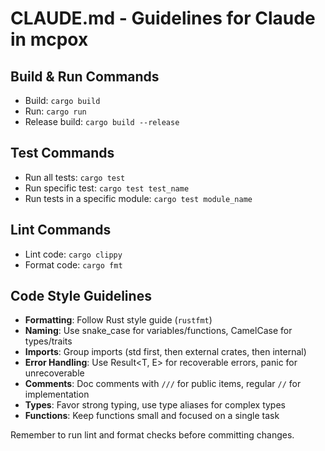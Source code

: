 # CLAUDE.md - Guidelines for Claude in mcpox

## Build & Run Commands
- Build: `cargo build`
- Run: `cargo run`
- Release build: `cargo build --release`

## Test Commands
- Run all tests: `cargo test`
- Run specific test: `cargo test test_name`
- Run tests in a specific module: `cargo test module_name`

## Lint Commands
- Lint code: `cargo clippy`
- Format code: `cargo fmt`

## Code Style Guidelines
- **Formatting**: Follow Rust style guide (`rustfmt`)
- **Naming**: Use snake_case for variables/functions, CamelCase for types/traits
- **Imports**: Group imports (std first, then external crates, then internal)
- **Error Handling**: Use Result<T, E> for recoverable errors, panic for unrecoverable
- **Comments**: Doc comments with `///` for public items, regular `//` for implementation
- **Types**: Favor strong typing, use type aliases for complex types
- **Functions**: Keep functions small and focused on a single task

Remember to run lint and format checks before committing changes.